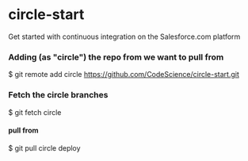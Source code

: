 # circle-start

Get started with continuous integration on the Salesforce.com platform

### Adding (as "circle") the repo from we want to pull from 
$ git remote add circle https://github.com/CodeScience/circle-start.git

### Fetch the circle branches
$ git fetch circle

#### pull from 
$ git pull circle deploy
